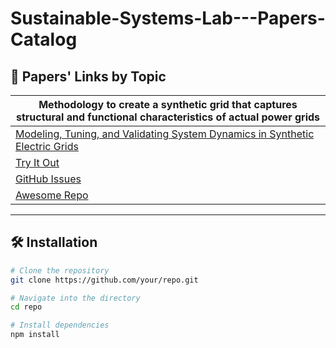 # Sustainable-Systems-Lab---Papers-Catalog

## 🔗 Papers' Links by Topic

| Methodology to create a synthetic grid that captures structural and functional characteristics of actual power grids                                               |
|----------------------------------------------------|
| [Modeling, Tuning, and Validating System Dynamics in Synthetic Electric Grids](https://ieeexplore.ieee.org/document/8334287)             |
| [Try It Out](https://example.com/demo)            |
| [GitHub Issues](https://github.com/your/repo/issues) |
| [Awesome Repo](https://github.com/related/repo)   |

---

## 🛠️ Installation

```bash
# Clone the repository
git clone https://github.com/your/repo.git

# Navigate into the directory
cd repo

# Install dependencies
npm install
